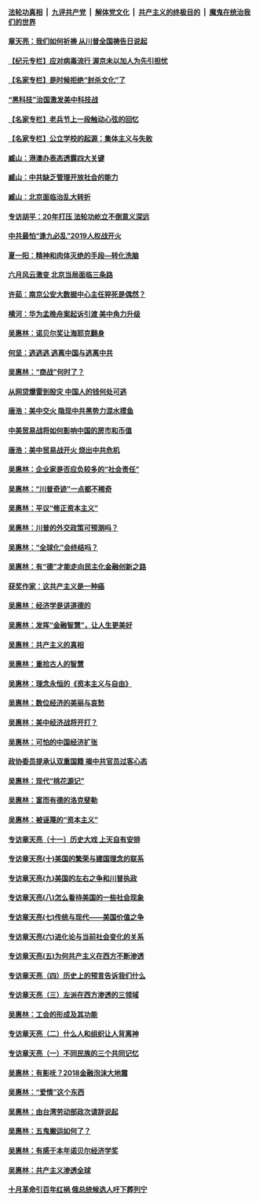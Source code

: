 

####  [法轮功真相](../../../../basic/blob/master/README.md?t=06221302) &nbsp;|&nbsp; [九评共产党](../../../../9ping.md/blob/master/README.md?t=06221302) &nbsp;|&nbsp; [解体党文化](../../../../jtdwh.md/blob/master/README.md?t=06221302)  &nbsp;|&nbsp; [共产主义的终极目的](../../../../gczydzjmd.md/blob/master/README.md?t=06221302) &nbsp;|&nbsp; [魔鬼在统治我们的世界](../../../../mgztzwmdsj.md/blob/master/README.md?t=06221302) 

#### [章天亮：我们如何祈祷 从川普全国祷告日说起](../pages/nsc423/n11944627.md?t=06221302) 

#### [【纪元专栏】应对病毒流行 渥京未以加人为先引担忧](../pages/nsc423/n11875714.md?t=06221302) 

#### [【名家专栏】是时候拒绝“封杀文化”了](../pages/nsc423/n11814093.md?t=06221302) 

#### [“黑科技”治国激发美中科技战](../pages/nsc423/n11638056.md?t=06221302) 

#### [【名家专栏】老兵节上一段触动心弦的回忆](../pages/nsc423/n11646016.md?t=06221302) 

#### [【名家专栏】公立学校的起源：集体主义与失败](../pages/nsc423/n11601833.md?t=06221302) 

#### [臧山：港澳办表态透露四大关键](../pages/nsc423/n11421628.md?t=06221302) 

#### [臧山：中共缺乏管理开放社会的能力](../pages/nsc423/n11407457.md?t=06221302) 

#### [臧山：北京面临治乱大转折](../pages/nsc423/n11406895.md?t=06221302) 

#### [专访胡平：20年打压 法轮功屹立不倒意义深远](../pages/nsc423/n11398800.md?t=06221302) 

#### [中共最怕“逢九必乱”2019人权战开火](../pages/nsc423/n11385248.md?t=06221302) 

#### [夏一阳：精神和肉体灭绝的手段—转化洗脑](../pages/nsc423/n11368250.md?t=06221302) 

#### [六月风云激变 北京当局面临三条路](../pages/nsc423/n11313668.md?t=06221302) 

#### [许茹：南京公安大数据中心主任猝死是偶然？](../pages/nsc423/n11064744.md?t=06221302) 

#### [横河：华为孟晚舟案起诉引渡 美中角力升级](../pages/nsc423/n11027230.md?t=06221302) 

#### [吴惠林：诺贝尔奖让海耶克翻身](../pages/nsc423/n10890049.md?t=06221302) 

#### [何坚：逃逃逃 逃离中国与逃离中共](../pages/nsc423/n10592891.md?t=06221302) 

#### [吴惠林：“商战”何时了？](../pages/nsc423/n10573558.md?t=06221302) 

#### [从网贷爆雷到股灾 中国人的钱何处可逃](../pages/nsc423/n10572800.md?t=06221302) 

#### [唐浩：美中交火 隐现中共黑势力混水摸鱼](../pages/nsc423/n10544040.md?t=06221302) 

#### [中美贸易战将如何影响中国的房市和币值](../pages/nsc423/n10543697.md?t=06221302) 

#### [唐浩：美中贸易战开火 烧出中共危机](../pages/nsc423/n10540126.md?t=06221302) 

#### [吴惠林：企业家是否应负较多的“社会责任”](../pages/nsc423/n10535022.md?t=06221302) 

#### [吴惠林：“川普奇迹”一点都不稀奇](../pages/nsc423/n10512808.md?t=06221302) 

#### [吴惠林：平议“修正资本主义”](../pages/nsc423/n10495724.md?t=06221302) 

#### [吴惠林：川普的外交政策可预测吗？](../pages/nsc423/n10462387.md?t=06221302) 

#### [吴惠林：“全球化”会终结吗？](../pages/nsc423/n10452838.md?t=06221302) 

#### [吴惠林：有“德”才能走向民主化金融创新之路](../pages/nsc423/n10432292.md?t=06221302) 

#### [获奖作家：这共产主义是一种癌](../pages/nsc423/n10431541.md?t=06221302) 

#### [吴惠林：经济学是讲道德的](../pages/nsc423/n10398014.md?t=06221302) 

#### [吴惠林：发挥“金融智慧”，让人生更美好](../pages/nsc423/n10375019.md?t=06221302) 

#### [吴惠林：共产主义的真相](../pages/nsc423/n10351394.md?t=06221302) 

#### [吴惠林：重拾古人的智慧](../pages/nsc423/n10337691.md?t=06221302) 

#### [吴惠林：理念永恒的《资本主义与自由》](../pages/nsc423/n10316274.md?t=06221302) 

#### [吴惠林：数位经济的美丽与哀愁](../pages/nsc423/n10292946.md?t=06221302) 

#### [吴惠林：美中经济战将开打？](../pages/nsc423/n10258825.md?t=06221302) 

#### [吴惠林：可怕的中国经济扩张](../pages/nsc423/n10219147.md?t=06221302) 

#### [政协委员提承认双重国籍 揭中共官员过客心态](../pages/nsc423/n10208809.md?t=06221302) 

#### [吴惠林：现代“桃花源记”](../pages/nsc423/n10185234.md?t=06221302) 

#### [吴惠林：富而有德的洛克斐勒](../pages/nsc423/n10142264.md?t=06221302) 

#### [吴惠林：被诬蔑的“资本主义”](../pages/nsc423/n10124816.md?t=06221302) 

#### [专访章天亮（十一）历史大戏 上天自有安排](../pages/nsc423/n10094905.md?t=06221302) 

#### [专访章天亮(十)美国的繁荣与建国理念的联系](../pages/nsc423/n10094899.md?t=06221302) 

#### [专访章天亮(九)美国的左右之争和川普执政](../pages/nsc423/n10094889.md?t=06221302) 

#### [专访章天亮(八)怎么看待美国的一些社会现象](../pages/nsc423/n10094857.md?t=06221302) 

#### [专访章天亮(七)传统与现代——美国价值之争](../pages/nsc423/n10093140.md?t=06221302) 

#### [专访章天亮(六)进化论与当前社会变化的关系](../pages/nsc423/n10092036.md?t=06221302) 

#### [专访章天亮(五)为何共产主义在西方不断渗透](../pages/nsc423/n10083620.md?t=06221302) 

#### [专访章天亮（四）历史上的预言告诉我们什么](../pages/nsc423/n10083606.md?t=06221302) 

#### [专访章天亮（三）左派在西方渗透的三领域](../pages/nsc423/n10081115.md?t=06221302) 

#### [吴惠林：工会的形成及其功能](../pages/nsc423/n10080633.md?t=06221302) 

#### [专访章天亮（二）什么人和组织让人背离神](../pages/nsc423/n10076637.md?t=06221302) 

#### [专访章天亮（一）不同民族的三个共同记忆](../pages/nsc423/n10074188.md?t=06221302) 

#### [吴惠林：有影呒？2018金融泡沫大地震](../pages/nsc423/n10040534.md?t=06221302) 

#### [吴惠林：“爱情”这个东西](../pages/nsc423/n10019423.md?t=06221302) 

#### [吴惠林：由台湾劳动部政次请辞说起](../pages/nsc423/n9979679.md?t=06221302) 

#### [吴惠林：五鬼搬运如何了？](../pages/nsc423/n9925338.md?t=06221302) 

#### [吴惠林：有感于本年诺贝尔经济学奖](../pages/nsc423/n9871883.md?t=06221302) 

#### [吴惠林：共产主义渗透全球](../pages/nsc423/n9812748.md?t=06221302) 

#### [十月革命引百年红祸 俄总统候选人吁下葬列宁](../pages/nsc423/n9810182.md?t=06221302) 

